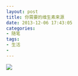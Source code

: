 ```yaml
---
layout: post
title: 你需要的维生素来源
date: 2013-12-06 17:43:05
categories:
- 随笔
tags:
- 生活
- 
---
```


![](http://i1328.photobucket.com/albums/w532/xwlogic/51f1a413jw1eb9xmpisltj20c810rwhu_zps528c330f.jpg)
